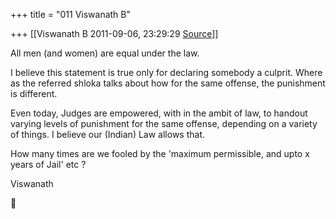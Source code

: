 +++
title = "011 Viswanath B"

+++
[[Viswanath B	2011-09-06, 23:29:29 [Source](https://groups.google.com/g/samskrita/c/ckD3lMZO4gg)]]



All men (and women) are equal under the law.  
  

I believe this statement is true only for declaring somebody a culprit. Where as the referred shloka talks about how for the same offense, the punishment is different.  
  
Even today, Judges are empowered, with in the ambit of law, to handout
varying levels of punishment for the same offense, depending on a variety of things. I believe our (Indian) Law allows that.  
  
How many times are we fooled by the 'maximum permissible, and upto x years of Jail' etc ?  
  
Viswanath



